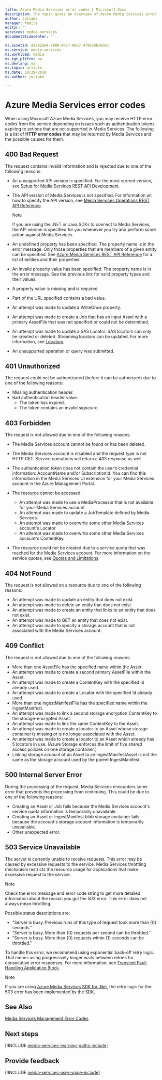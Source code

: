 ```yaml
---
title: Azure Media Services error codes | Microsoft Docs
description: The topic gives an overview of Azure Media Services error codes.
author: Juliako
manager: femila
editor: ''
services: media-services
documentationcenter: ''

ms.assetid: d3a62a64-7608-4b17-8667-479b26ba0d6c
ms.service: media-services
ms.workload: media
ms.tgt_pltfrm: na
ms.devlang: na
ms.topic: article
ms.date: 10/29/2018
ms.author: juliako

---
```

# Azure Media Services error codes
When using Microsoft Azure Media Services, you may receive HTTP error codes from the service depending on issues such as authentication tokens expiring to actions that are not supported in Media Services. The following is a list of **HTTP error codes** that may be returned by Media Services and the possible causes for them.  

## 400 Bad Request
The request contains invalid information and is rejected due to one of the following reasons:

* An unsupported API version is specified. For the most current version, see [Setup for Media Services REST API Development](media-services-rest-how-to-use.md).
* The API version of Media Services is not specified. For information on how to specify the API version, see [Media Services Operations REST API Reference](https://docs.microsoft.com/rest/api/media/operations/azure-media-services-rest-api-reference).
  
  > [!NOTE]
  > If you are using the .NET or Java SDKs to connect to Media Services, the API version is specified for you whenever you try and perform some action against Media Services.
  > 
  > 
* An undefined property has been specified. The property name is in the error message. Only those properties that are members of a given entity can be specified. See [Azure Media Services REST API Reference](https://docs.microsoft.com/rest/api/media/operations/azure-media-services-rest-api-reference) for a list of entities and their properties.
* An invalid property value has been specified. The property name is in the error message. See the previous link for valid property types and their values.
* A property value is missing and is required.
* Part of the URL specified contains a bad value.
* An attempt was made to update a WriteOnce property.
* An attempt was made to create a Job that has an input Asset with a primary AssetFile that was not specified or could not be determined.
* An attempt was made to update a SAS Locator. SAS locators can only be created or deleted. Streaming locators can be updated. For more information, see [Locators](https://docs.microsoft.com/rest/api/media/operations/locator).
* An unsupported operation or query was submitted.

## 401 Unauthorized
The request could not be authenticated (before it can be authorized) due to one of the following reasons:

* Missing authentication header.
* Bad authentication header value.
  * The token has expired. 
  * The token contains an invalid signature.

## 403 Forbidden
The request is not allowed due to one of the following reasons:

* The Media Services account cannot be found or has been deleted.
* The Media Services account is disabled and the request type is not HTTP GET. Service operations will return a 403 response as well.
* The authentication token does not contain the user’s credential information: AccountName and/or SubscriptionId. You can find this information in the Media Services UI extension for your Media Services account in the Azure Management Portal.
* The resource cannot be accessed.
  
  * An attempt was made to use a MediaProcessor that is not available for your Media Services account.
  * An attempt was made to update a JobTemplate defined by Media Services.
  * An attempt was made to overwrite some other Media Services account's Locator.
  * An attempt was made to overwrite some other Media Services account's ContentKey.
* The resource could not be created due to a service quota that was reached for the Media Services account. For more information on the service quotas, see [Quotas and Limitations](media-services-quotas-and-limitations.md).

## 404 Not Found
The request is not allowed on a resource due to one of the following reasons:

* An attempt was made to update an entity that does not exist.
* An attempt was made to delete an entity that does not exist.
* An attempt was made to create an entity that links to an entity that does not exist.
* An attempt was made to GET an entity that does not exist.
* An attempt was made to specify a storage account that is not associated with the Media Services account.  

## 409 Conflict
The request is not allowed due to one of the following reasons:

* More than one AssetFile has the specified name within the Asset.
* An attempt was made to create a second primary AssetFile within the Asset.
* An attempt was made to create a ContentKey with the specified Id already used.
* An attempt was made to create a Locator with the specified Id already used.
* More than one IngestManifestFile has the specified name within the IngestManifest.
* An attempt was made to link a second storage encryption ContentKey to the storage-encrypted Asset.
* An attempt was made to link the same ContentKey to the Asset.
* An attempt was made to create a locator to an Asset whose storage container is missing or is no longer associated with the Asset.
* An attempt was made to create a locator to an Asset which already has 5 locators in use. (Azure Storage enforces the limit of five shared access policies on one storage container.)
* Linking storage account of an Asset to an IngestManifestAsset is not the same as the storage account used by the parent IngestManifest.  

## 500 Internal Server Error
During the processing of the request, Media Services encounters some error that prevents the processing from continuing. This could be due to one of the following reasons:

* Creating an Asset or Job fails because the Media Services account's service quota information is temporarily unavailable.
* Creating an Asset or IngestManifest blob storage container fails because the account's storage account information is temporarily unavailable.
* Other unexpected error.

## 503 Service Unavailable
The server is currently unable to receive requests. This error may be caused by excessive requests to the service. Media Services throttling mechanism restricts the resource usage for applications that make excessive request to the service.

> [!NOTE]
> Check the error message and error code string to get more detailed information about the reason you got the 503 error. This error does not always mean throttling.
> 
> 

Possible status descriptions are:

* "Server is busy. Previous runs of this type of request took more than {0} seconds."
* "Server is busy. More than {0} requests per second can be throttled."
* "Server is busy. More than {0} requests within {1} seconds can be throttled."

To handle this error, we recommend using exponential back-off retry logic. That means using progressively longer waits between retries for consecutive error responses.  For more information, see [Transient Fault Handling Application Block](https://msdn.microsoft.com/library/hh680905.aspx).

> [!NOTE]
> If you are using [Azure Media Services SDK for .Net](https://github.com/Azure/azure-sdk-for-media-services/tree/master), the retry logic for the 503 error has been implemented by the SDK.  
> 
> 

## See Also
[Media Services Management Error Codes](https://msdn.microsoft.com/library/windowsazure/dn167016.aspx)

## Next steps
[!INCLUDE [media-services-learning-paths-include](../../../includes/media-services-learning-paths-include.md)]

## Provide feedback
[!INCLUDE [media-services-user-voice-include](../../../includes/media-services-user-voice-include.md)]

